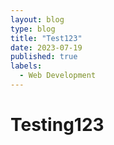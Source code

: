 ```yaml
---
layout: blog
type: blog
title: "Test123"
date: 2023-07-19
published: true
labels:
  - Web Development
---
```


<h1>Testing123</h1>